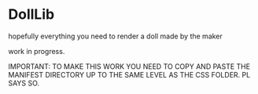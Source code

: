 # DollLib
hopefully everything you need to render a doll made by the maker

work in progress.

IMPORTANT: TO MAKE THIS WORK YOU NEED TO COPY AND PASTE THE MANIFEST DIRECTORY UP TO THE SAME LEVEL AS THE CSS FOLDER. PL SAYS SO.
